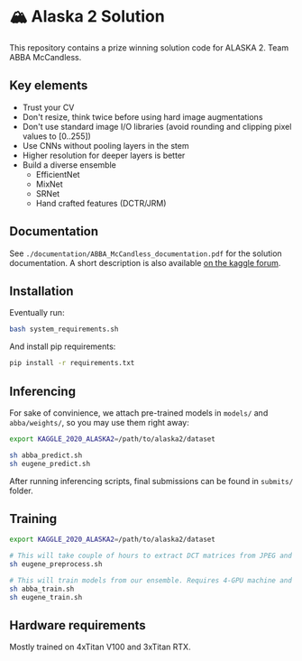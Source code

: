 # 🏔️ Alaska 2 Solution

This repository contains a prize winning solution code for ALASKA 2. Team ABBA McCandless.

## Key elements

- Trust your CV
- Don't resize, think twice before using hard image augmentations
- Don't use standard image I/O libraries (avoid rounding and clipping pixel values to [0..255])
- Use CNNs without pooling layers in the stem
- Higher resolution for deeper layers is better
- Build a diverse ensemble 
    - EfficientNet 
    - MixNet
    - SRNet 
    - Hand crafted features (DCTR/JRM)

## Documentation

See `./documentation/ABBA_McCandless_documentation.pdf` for the solution documentation. A short description is also available [on the kaggle forum](https://www.kaggle.com/c/alaska2-image-steganalysis/discussion/168546).

## Installation

Eventually run: 
```bash
bash system_requirements.sh
```

And install pip requirements:
```bash
pip install -r requirements.txt
```

## Inferencing

For sake of convinience, we attach pre-trained models in `models/` and `abba/weights/`, so you may use them right away:

```bash
export KAGGLE_2020_ALASKA2=/path/to/alaska2/dataset

sh abba_predict.sh
sh eugene_predict.sh
```

After running inferencing scripts, final submissions can be found in `submits/` folder. 

## Training

```bash
export KAGGLE_2020_ALASKA2=/path/to/alaska2/dataset

# This will take couple of hours to extract DCT matrices from JPEG and save to disk
sh eugene_preprocess.sh

# This will train models from our ensemble. Requires 4-GPU machine and plenty of time
sh abba_train.sh
sh eugene_train.sh
```

## Hardware requirements
Mostly trained on 4xTitan V100 and 3xTitan RTX. 